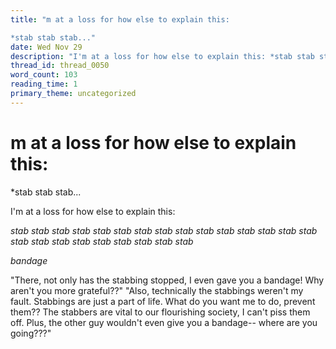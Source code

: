 ```yaml
---
title: "m at a loss for how else to explain this:

*stab stab stab..."
date: Wed Nov 29
description: "I'm at a loss for how else to explain this: *stab stab stab stab stab stab stab stab stab stab stab stab stab stab stab stab stab stab stab stab stab stab stab..."
thread_id: thread_0050
word_count: 103
reading_time: 1
primary_theme: uncategorized
---
```


# m at a loss for how else to explain this:

*stab stab stab...

I'm at a loss for how else to explain this:

*stab stab stab stab stab stab stab stab stab stab stab stab stab stab stab stab stab stab stab stab stab stab stab stab*

*bandage*

"There, not only has the stabbing stopped, I even gave you a bandage! Why aren't you more grateful??" "Also, technically the stabbings weren't my fault. Stabbings are just a part of life. What do you want me to do, prevent them?? The stabbers are vital to our flourishing society, I can't piss them off. Plus, the other guy wouldn't even give you a bandage-- where are you going???"